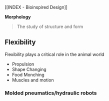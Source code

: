 [[INDEX - Bioinspired Design]]

**Morphology**
> The study of structure and form

## Flexibility
Flexibility plays a critical role in the animal world
- Propulsion
- Shape Changing
- Food Monching
- Muscles and motion
### Molded pneumatics/hydraulic robots


